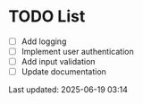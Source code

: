 # TODO List

- [ ] Add logging
- [ ] Implement user authentication
- [ ] Add input validation
- [ ] Update documentation

Last updated: 2025-06-19 03:14
